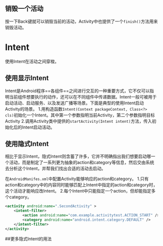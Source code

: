 ## 销毁一个活动
按一下Back键就可以销毁当前的活动，Activity中也提供了一个`finish()`方法用来销毁活动。
# Intent
使用Intent在活动之间穿梭。
## 使用显示Intent
Intent是Android程序==各组件==之间进行交互的一种重要方式，它不仅可以指明当前组件想要执行的动作，还可以在不同组件中传递数据。Intent一般可被用于启动活动、启动服务、以及发送广播等场景。下面是典型的使用Intent启动Activity的场景。
1.用构造函数`Intent(Context packageContext, Class<?> cls)`初始化一个Intent。其中第一个参数指明当前Activity，第二个参数指明目标Activity
2.调用Activity类中提供的`startActivity(Intent intent)`方法，传入初始化后的Intent启动活动。

## 使用隐式Intent
相比于显示Intent，隐式Intent则含蓄了许多，它并不明确指出我们想要启动哪一个活动，而是制定了一系列更为抽象的action和category等信息，然后交由系统去分析这个Intent，并帮我们找出合适的活动去启动。

在`AndroidManifes.xml`中配置Activity能够响应的action和category。
1.只有action和category中的内容同时能够匹配上Intent中指定的action和category时，这个活动才能响应改Intent。
2.每个Intent中只能指定一个action，但却能指定多个category。
```xml
<activity android:name=".SecondActivity" >
	<intent-filter>
		<action android:name="com.example.activitytest.ACTION_START" />
		<category android:name="android.intent.category.DEFAULT" />
	</intent-filter>
</activity>
```

##更多隐式Intent的用法
